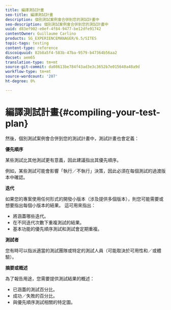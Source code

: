 ```yaml
---
title: 編譯測試計畫
seo-title: 編譯測試計畫
description: 個別測試案例會合併到您的測試計畫中
seo-description: 個別測試案例會合併到您的測試計畫中
uuid: d83ef902-e0ef-4f84-9477-be12dfe91742
contentOwner: Guillaume Carlino
products: SG_EXPERIENCEMANAGER/6.5/SITES
topic-tags: testing
content-type: reference
discoiquuid: 82b8a5f4-583b-47ba-9579-b47364b56aa2
docset: aem65
translation-type: tm+mt
source-git-commit: da08613be784f43ad3e3c3652b7e015640a48a9d
workflow-type: tm+mt
source-wordcount: '207'
ht-degree: 0%

---
```



# 編譯測試計畫{#compiling-your-test-plan}

然後，個別測試案例會合併到您的測試計畫中，測試計畫也會定義：

**優先順序**

某些測試比其他測試更有意義，因此建議指出其優先順序。

例如，某些測試可能會影響「執行／不執行」決策，因此必須在每個測試的過渡版本中確認。

**迭代**

如果您的專案使用任何形式的開發小版本（涉及提供多個版本），則您可能需要或想要指出每個小版本的結果。 這可用來指出：

* 將涵蓋哪些迭代。
* 在不同迭代次數下重複測試的結果。
* 基本功能的優先順序測試和測試會定期重複。

**測試者**

您有時可以指派適當的測試團隊或特定的測試人員（可能取決於可用性和／或體驗）。

**摘要或概述**

為了報告用途，您需要提供測試結果的概述：

* 已涵蓋的測試百分比。
* 成功／失敗的百分比。
* 與優先順序測試相關的特定圖。


